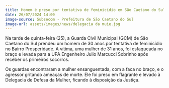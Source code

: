 ```yaml
---
title: Homem é preso por tentativa de feminicídio em São Caetano do Sul
date: 26/07/2024 14:00
image-source: Subsecom - Prefeitura de São Caetano do Sul
image-url: assets/images/news/delegacia da muie.jpg
---
```


Na tarde de quinta-feira (25), a Guarda Civil Municipal (GCM) de São Caetano do Sul prendeu um homem de 30 anos por tentativa de feminicídio no Bairro Prosperidade. A vítima, uma mulher de 31 anos, foi esfaqueada no braço e levada para a UPA Engenheiro Julio Marcucci Sobrinho após receber os primeiros socorros.

Os guardas encontraram a mulher ensanguentada, com a faca no braço, e o agressor gritando ameaças de morte. Ele foi preso em flagrante e levado à Delegacia de Defesa da Mulher, ficando à disposição da Justiça.